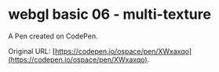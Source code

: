# webgl basic 06 - multi-texture

A Pen created on CodePen.

Original URL: [https://codepen.io/ospace/pen/XWxaxqo](https://codepen.io/ospace/pen/XWxaxqo).

